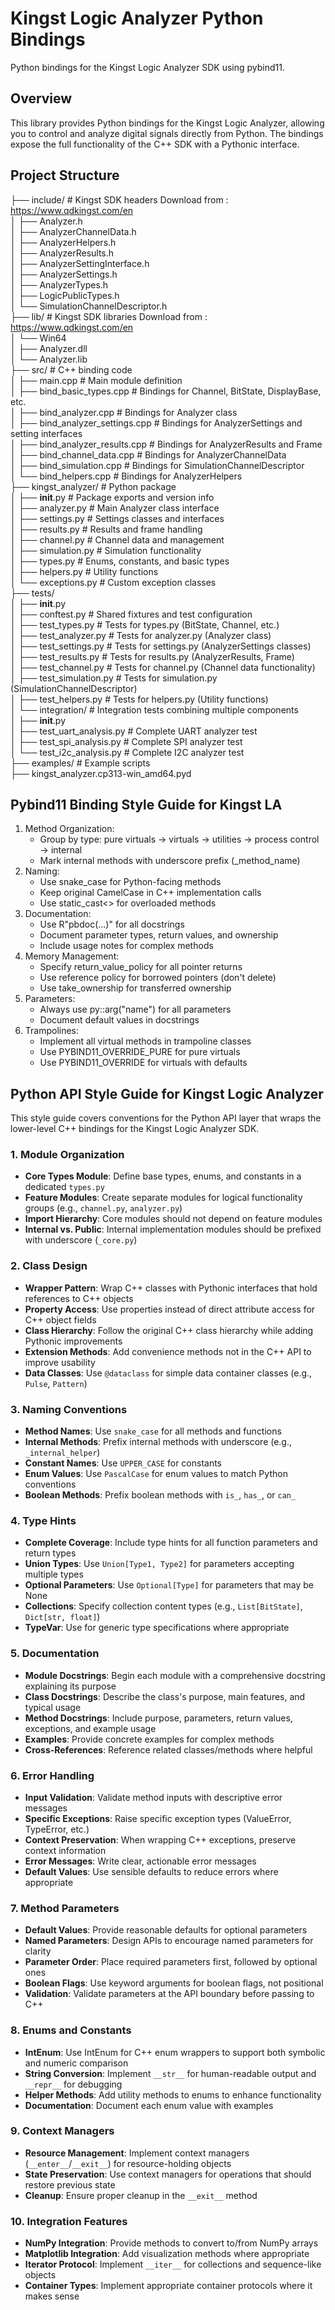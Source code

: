 # Kingst Logic Analyzer Python Bindings

Python bindings for the Kingst Logic Analyzer SDK using pybind11.

## Overview

This library provides Python bindings for the Kingst Logic Analyzer, allowing you to control and analyze digital signals directly from Python. The bindings expose the full functionality of the C++ SDK with a Pythonic interface.


## Project  Structure
  
├── include/ # Kingst SDK headers Download from : https://www.qdkingst.com/en  
│ ├── Analyzer.h  
│ ├── AnalyzerChannelData.h  
│ ├── AnalyzerHelpers.h  
│ ├── AnalyzerResults.h  
│ ├── AnalyzerSettingInterface.h  
│ ├── AnalyzerSettings.h  
│ ├── AnalyzerTypes.h  
│ ├── LogicPublicTypes.h  
│ └── SimulationChannelDescriptor.h  
├── lib/ # Kingst SDK libraries Download from : https://www.qdkingst.com/en  
│ └── Win64  
│   ├── Analyzer.dll  
│   └── Analyzer.lib  
├── src/ # C++ binding code  
│ ├── main.cpp                    # Main module definition  
│ ├── bind_basic_types.cpp        # Bindings for Channel, BitState, DisplayBase, etc.  
│ ├── bind_analyzer.cpp           # Bindings for Analyzer class  
│ ├── bind_analyzer_settings.cpp  # Bindings for AnalyzerSettings and setting interfaces  
│ ├── bind_analyzer_results.cpp   # Bindings for AnalyzerResults and Frame  
│ ├── bind_channel_data.cpp       # Bindings for AnalyzerChannelData  
│ ├── bind_simulation.cpp         # Bindings for SimulationChannelDescriptor  
│ └── bind_helpers.cpp            # Bindings for AnalyzerHelpers  
├── kingst_analyzer/ # Python package  
│ ├── __init__.py              # Package exports and version info  
│ ├── analyzer.py              # Main Analyzer class interface  
│ ├── settings.py              # Settings classes and interfaces  
│ ├── results.py               # Results and frame handling  
│ ├── channel.py               # Channel data and management  
│ ├── simulation.py            # Simulation functionality  
│ ├── types.py                 # Enums, constants, and basic types  
│ ├── helpers.py               # Utility functions  
│ └── exceptions.py            # Custom exception classes  
├── tests/  
│ ├── __init__.py  
│ ├── conftest.py                  # Shared fixtures and test configuration  
│ ├── test_types.py                # Tests for types.py (BitState, Channel, etc.)  
│ ├── test_analyzer.py             # Tests for analyzer.py (Analyzer class)  
│ ├── test_settings.py             # Tests for settings.py (AnalyzerSettings classes)  
│ ├── test_results.py              # Tests for results.py (AnalyzerResults, Frame)  
│ ├── test_channel.py              # Tests for channel.py (Channel data functionality)  
│ ├── test_simulation.py           # Tests for simulation.py (SimulationChannelDescriptor)  
│ ├── test_helpers.py              # Tests for helpers.py (Utility functions)  
│ └── integration/                 # Integration tests combining multiple components  
│   ├── __init__.py  
│   ├── test_uart_analysis.py    # Complete UART analyzer test  
│   ├── test_spi_analysis.py     # Complete SPI analyzer test  
│   └── test_i2c_analysis.py     # Complete I2C analyzer test  
├── examples/ # Example scripts  
├── kingst_analyzer.cp313-win_amd64.pyd  
  
## Pybind11 Binding Style Guide for Kingst LA

1. Method Organization:
   - Group by type: pure virtuals → virtuals → utilities → process control → internal
   - Mark internal methods with underscore prefix (_method_name)
2. Naming:
   - Use snake_case for Python-facing methods
   - Keep original CamelCase in C++ implementation calls
   - Use static_cast<> for overloaded methods
3. Documentation:
   - Use R"pbdoc(...)" for all docstrings
   - Document parameter types, return values, and ownership
   - Include usage notes for complex methods
4. Memory Management:
   - Specify return_value_policy for all pointer returns
   - Use reference policy for borrowed pointers (don't delete)
   - Use take_ownership for transferred ownership
5. Parameters:
   - Always use py::arg("name") for all parameters
   - Document default values in docstrings
6. Trampolines:
   - Implement all virtual methods in trampoline classes
   - Use PYBIND11_OVERRIDE_PURE for pure virtuals
   - Use PYBIND11_OVERRIDE for virtuals with defaults

## Python API Style Guide for Kingst Logic Analyzer

This style guide covers conventions for the Python API layer that wraps the lower-level C++ bindings for the Kingst Logic Analyzer SDK.

### 1. Module Organization

- **Core Types Module**: Define base types, enums, and constants in a dedicated `types.py`
- **Feature Modules**: Create separate modules for logical functionality groups (e.g., `channel.py`, `analyzer.py`) 
- **Import Hierarchy**: Core modules should not depend on feature modules
- **Internal vs. Public**: Internal implementation modules should be prefixed with underscore (`_core.py`)

### 2. Class Design

- **Wrapper Pattern**: Wrap C++ classes with Pythonic interfaces that hold references to C++ objects
- **Property Access**: Use properties instead of direct attribute access for C++ object fields
- **Class Hierarchy**: Follow the original C++ class hierarchy while adding Pythonic improvements
- **Extension Methods**: Add convenience methods not in the C++ API to improve usability
- **Data Classes**: Use `@dataclass` for simple data container classes (e.g., `Pulse`, `Pattern`)

### 3. Naming Conventions

- **Method Names**: Use `snake_case` for all methods and functions
- **Internal Methods**: Prefix internal methods with underscore (e.g., `_internal_helper`)
- **Constant Names**: Use `UPPER_CASE` for constants
- **Enum Values**: Use `PascalCase` for enum values to match Python conventions
- **Boolean Methods**: Prefix boolean methods with `is_`, `has_`, or `can_`

### 4. Type Hints

- **Complete Coverage**: Include type hints for all function parameters and return types
- **Union Types**: Use `Union[Type1, Type2]` for parameters accepting multiple types
- **Optional Parameters**: Use `Optional[Type]` for parameters that may be None
- **Collections**: Specify collection content types (e.g., `List[BitState]`, `Dict[str, float]`)
- **TypeVar**: Use for generic type specifications where appropriate

### 5. Documentation

- **Module Docstrings**: Begin each module with a comprehensive docstring explaining its purpose
- **Class Docstrings**: Describe the class's purpose, main features, and typical usage
- **Method Docstrings**: Include purpose, parameters, return values, exceptions, and example usage
- **Examples**: Provide concrete examples for complex methods
- **Cross-References**: Reference related classes/methods where helpful

### 6. Error Handling

- **Input Validation**: Validate method inputs with descriptive error messages
- **Specific Exceptions**: Raise specific exception types (ValueError, TypeError, etc.)
- **Context Preservation**: When wrapping C++ exceptions, preserve context information
- **Error Messages**: Write clear, actionable error messages
- **Default Values**: Use sensible defaults to reduce errors where appropriate

### 7. Method Parameters

- **Default Values**: Provide reasonable defaults for optional parameters
- **Named Parameters**: Design APIs to encourage named parameters for clarity
- **Parameter Order**: Place required parameters first, followed by optional ones
- **Boolean Flags**: Use keyword arguments for boolean flags, not positional
- **Validation**: Validate parameters at the API boundary before passing to C++

### 8. Enums and Constants

- **IntEnum**: Use IntEnum for C++ enum wrappers to support both symbolic and numeric comparison
- **String Conversion**: Implement `__str__` for human-readable output and `__repr__` for debugging
- **Helper Methods**: Add utility methods to enums to enhance functionality
- **Documentation**: Document each enum value with examples

### 9. Context Managers

- **Resource Management**: Implement context managers (`__enter__`/`__exit__`) for resource-holding objects
- **State Preservation**: Use context managers for operations that should restore previous state
- **Cleanup**: Ensure proper cleanup in the `__exit__` method

### 10. Integration Features

- **NumPy Integration**: Provide methods to convert to/from NumPy arrays
- **Matplotlib Integration**: Add visualization methods where appropriate
- **Iterator Protocol**: Implement `__iter__` for collections and sequence-like objects
- **Container Types**: Implement appropriate container protocols where it makes sense